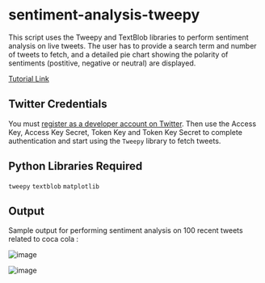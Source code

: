 # sentiment-analysis-tweepy

This script uses the Tweepy and TextBlob libraries to perform sentiment analysis on live tweets. The user has to provide a search term and number of tweets to fetch, and a detailed pie chart showing the polarity of sentiments (postitive, negative or neutral) are displayed.

[Tutorial Link](https://www.youtube.com/watch?v=eFdPGpny_hY)

## Twitter Credentials
You must [register as a developer account on Twitter](https://developer.twitter.com/en). Then use the Access Key, Access Key Secret, Token Key and Token Key Secret to complete authentication and start using the `Tweepy` library to fetch tweets. 

## Python Libraries Required
`tweepy`
`textblob`
`matplotlib`

## Output
Sample output for performing sentiment analysis on 100 recent tweets related to coca cola : 

![image](https://drive.google.com/uc?export=view&id=1-5yolaJJ3hjHDxWA7p1zemK0sHOkwquI)

![image](https://drive.google.com/uc?export=view&id=1t_dY0vAjV1-tJCDcsCq3gyfd4lJ8CkwV)
